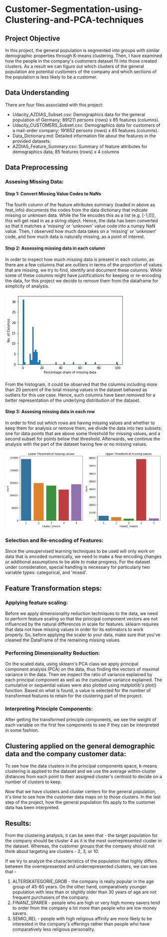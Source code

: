 # Customer-Segmentation-using-Clustering-and-PCA-techniques

## Project Objective
In this project, the general population is segmented into groups with similar demographic properties through K-means clustering. Then, I have examined how the people in the company's customers dataset fit into those created clusters. As a result we can figure out which clusters of the general population are potential customers of the company and which sections of the population is less likely to be a customer. 

## Data Understanding 
There are four files associated with this project: 
- Udacity_AZDIAS_Subset.csv: Demographics data for the general population of Germany; 891211 persons (rows) x 85 features (columns).
- Udacity_CUSTOMERS_Subset.csv: Demographics data for customers of a mail-order company; 191652 persons (rows) x 85 features (columns).
- Data_Dictionary.md: Detailed information file about the features in the provided datasets.
- AZDIAS_Feature_Summary.csv: Summary of feature attributes for demographics data; 85 features (rows) x 4 columns

## Data Preprocessing

### Assesing Missing Data:  

#### Step 1: Convert Missing Value Codes to NaNs
The fourth column of the feature attributes summary (loaded in above as feat_info) documents the codes from the data dictionary that indicate missing or unknown data. While the file encodes this as a list (e.g. [-1,0]), this will get read in as a string object. Hence, the data has been converted so that it matches a 'missing' or 'unknown' value code into a numpy NaN value. Then, I observed how much data takes on a 'missing' or 'unknown' code, and how much data is naturally missing, as a point of interest.

#### Step 2: Assessing missing data in each column 
In order to inspect how much missing data is present in each column, as there are a few columns that are outliers in terms of the proportion of values that are missing, we try to find, identify and document these columns. While some of these columns might have justifications for keeping or re-encoding the data, for this project we decide to remove them from the dataframe for simplicity of analysis. 

![figure_1](https://github.com/SohamBera16/Customer-Segmentation-using-Clustering-and-PCA-techniques/blob/main/clustering_1.png)

From the histogram, it could be observed that the columns including more than 20 percent of the total missing values in the dataset behaved as outliers for this use case. Hence, such columns have been removed for a better representation of the underlying distribution of the dataset.

#### Step 3: Assesing missing data in each row
In order to find out which rows are having missing values and whether to keep them for analysis or remove them, we divide the data into two subsets: one for data points that are above some threshold for missing values, and a second subset for points below that threshold. Afterwards, we continue the analysis with the part of the dataset having few or no missing values.

![figure_2](https://github.com/SohamBera16/Customer-Segmentation-using-Clustering-and-PCA-techniques/blob/main/missing%20rows.png)

### Selection and Re-encoding of Features:
Since the unsupervised learning techniques to be used will only work on data that is encoded numerically, we need to make a few encoding changes or additional assumptions to be able to make progress. For the dataset under consideration, special handling is necessary for particularly two variable types: categorical, and 'mixed'.

## Feature Transformation steps:

### Applying feature scaling:
Before we apply dimensionality reduction techniques to the data, we need to perform feature scaling so that the principal component vectors are not influenced by the natural differences in scale for features. sklearn requires that data not have missing values in order for its estimators to work properly. So, before applying the scaler to your data, make sure that you've cleaned the DataFrame of the remaining missing values.

### Performing Dimensionality Reduction:
On the scaled data, using sklearn's PCA class we apply principal component analysis (PCA) on the data, thus finding the vectors of maximal variance in the data. Then we inspect the ratio of variance explained by each principal component as well as the cumulative variance explained. The cumulative or sequential values were also plotted using matplotlib's plot() function. Based on what is found, a value is selected for the number of transformed features to retain for the clustering part of the project.

### Interpreting Principle Components:
After getting the transformed principle components, we see the weight of each variable on the first few components to see if they can be interpreted in some fashion.

## Clustering applied on the general demographic data and the company customer data:
To see how the data clusters in the principal components space, k-means clustering is applied to the dataset and we use the average within-cluster distances from each point to their assigned cluster's centroid to decide on a number of clusters to keep.

Now that we have clusters and cluster centers for the general population, it's time to see how the customer data maps on to those clusters. In the last step of the project, how the general population fits apply to the customer data has been interpreted. 

## Results:
From the clustering analysis, it can be seen that - the target population for the company should be cluster 4 as it is the most overrepresented cluster in the dataset. Whereas, the customer groups that the company should not think about targeting are clusters - 2, 3, or 10.

If we try to analyze the characteristics of the population that highly differs between the overrepresented and underrepresented clusters, we can see that -

1. ALTERSKATEGORIE_GROB - the company is really popular in the age group of 45-60 years. On the other hand, comparatively younger population with less than or slightly older than 30 years of age are not frequent purchasers of the company.
2. FINANZ_SPARER - people who are high or very high money savers tend to order from the company a lot more than people who are low money savers.
3. SEMIO_REL - people with high religious affinity are more likely to be interested in the company's offerings rather than people who have comparatively less religious personality.

